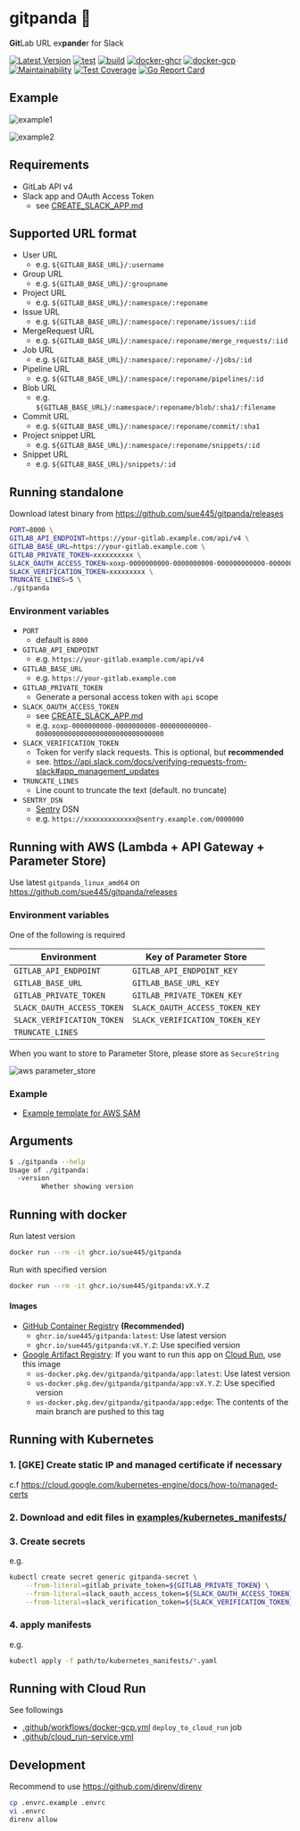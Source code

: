 # gitpanda :panda_face:
**Git**Lab URL ex**pande**r for Slack

[![Latest Version](https://img.shields.io/github/v/release/sue445/gitpanda)](https://github.com/sue445/gitpanda/releases)
[![test](https://github.com/sue445/gitpanda/actions/workflows/test.yml/badge.svg)](https://github.com/sue445/gitpanda/actions/workflows/test.yml)
[![build](https://github.com/sue445/gitpanda/actions/workflows/build.yml/badge.svg)](https://github.com/sue445/gitpanda/actions/workflows/build.yml)
[![docker-ghcr](https://github.com/sue445/gitpanda/actions/workflows/docker-ghcr.yml/badge.svg)](https://github.com/sue445/gitpanda/actions/workflows/docker-ghcr.yml)
[![docker-gcp](https://github.com/sue445/gitpanda/actions/workflows/docker-gcp.yml/badge.svg)](https://github.com/sue445/gitpanda/actions/workflows/docker-gcp.yml)
[![Maintainability](https://api.codeclimate.com/v1/badges/003d4dd72d10220e2564/maintainability)](https://codeclimate.com/github/sue445/gitpanda/maintainability)
[![Test Coverage](https://api.codeclimate.com/v1/badges/003d4dd72d10220e2564/test_coverage)](https://codeclimate.com/github/sue445/gitpanda/test_coverage)
[![Go Report Card](https://goreportcard.com/badge/github.com/sue445/gitpanda)](https://goreportcard.com/report/github.com/sue445/gitpanda)

## Example
![example1](img/example1.png)

![example2](img/example2.png)

## Requirements
* GitLab API v4
* Slack app and OAuth Access Token
  * see [CREATE_SLACK_APP.md](CREATE_SLACK_APP.md)

## Supported URL format
* User URL
  * e.g. `${GITLAB_BASE_URL}/:username`
* Group URL
  * e.g. `${GITLAB_BASE_URL}/:groupname`
* Project URL
  * e.g. `${GITLAB_BASE_URL}/:namespace/:reponame`
* Issue URL
  * e.g. `${GITLAB_BASE_URL}/:namespace/:reponame/issues/:iid`
* MergeRequest URL
  * e.g. `${GITLAB_BASE_URL}/:namespace/:reponame/merge_requests/:iid`
* Job URL
  * e.g. `${GITLAB_BASE_URL}/:namespace/:reponame/-/jobs/:id`
* Pipeline URL
  * e.g. `${GITLAB_BASE_URL}/:namespace/:reponame/pipelines/:id`
* Blob URL
  * e.g. `${GITLAB_BASE_URL}/:namespace/:reponame/blob/:sha1/:filename`
* Commit URL
  * e.g. `${GITLAB_BASE_URL}/:namespace/:reponame/commit/:sha1`
* Project snippet URL
  * e.g. `${GITLAB_BASE_URL}/:namespace/:reponame/snippets/:id`
* Snippet URL
  * e.g. `${GITLAB_BASE_URL}/snippets/:id`

## Running standalone
Download latest binary from https://github.com/sue445/gitpanda/releases

```bash
PORT=8000 \
GITLAB_API_ENDPOINT=https://your-gitlab.example.com/api/v4 \
GITLAB_BASE_URL=https://your-gitlab.example.com \
GITLAB_PRIVATE_TOKEN=xxxxxxxxxx \
SLACK_OAUTH_ACCESS_TOKEN=xoxp-0000000000-0000000000-000000000000-00000000000000000000000000000000 \
SLACK_VERIFICATION_TOKEN=xxxxxxxxx \
TRUNCATE_LINES=5 \
./gitpanda
```

### Environment variables
* `PORT`
  * default is `8000`
* `GITLAB_API_ENDPOINT`
  * e.g. `https://your-gitlab.example.com/api/v4`
* `GITLAB_BASE_URL`
  * e.g. `https://your-gitlab.example.com`
* `GITLAB_PRIVATE_TOKEN`
  * Generate a personal access token with `api` scope
* `SLACK_OAUTH_ACCESS_TOKEN`
  * see [CREATE_SLACK_APP.md](CREATE_SLACK_APP.md)
  * e.g. `xoxp-0000000000-0000000000-000000000000-00000000000000000000000000000000`
* `SLACK_VERIFICATION_TOKEN`
  * Token for verify slack requests. This is optional, but **recommended**
  * see. https://api.slack.com/docs/verifying-requests-from-slack#app_management_updates
* `TRUNCATE_LINES`
  * Line count to truncate the text (default. no truncate)
* `SENTRY_DSN`
  * [Sentry](https://sentry.io/) DSN
  * e.g. `https://xxxxxxxxxxxxx@sentry.example.com/0000000`

## Running with AWS (Lambda + API Gateway + Parameter Store)
Use latest `gitpanda_linux_amd64` on https://github.com/sue445/gitpanda/releases

### Environment variables
One of the following is required

| Environment                | Key of Parameter Store         |
| -------------------------- | ------------------------------ |
| `GITLAB_API_ENDPOINT`      | `GITLAB_API_ENDPOINT_KEY`      |
| `GITLAB_BASE_URL`          | `GITLAB_BASE_URL_KEY`          |
| `GITLAB_PRIVATE_TOKEN`     | `GITLAB_PRIVATE_TOKEN_KEY`     |
| `SLACK_OAUTH_ACCESS_TOKEN` | `SLACK_OAUTH_ACCESS_TOKEN_KEY` |
| `SLACK_VERIFICATION_TOKEN` | `SLACK_VERIFICATION_TOKEN_KEY` |
| `TRUNCATE_LINES`           |                                |

When you want to store to Parameter Store, please store as `SecureString`

![aws parameter_store](img/aws-parameter_store.png)

### Example
* [Example template for AWS SAM](examples/aws_sam_template.yaml)

## Arguments
```bash
$ ./gitpanda --help
Usage of ./gitpanda:
  -version
    	Whether showing version
```

## Running with docker
Run latest version

```bash
docker run --rm -it ghcr.io/sue445/gitpanda
```

Run with specified version

```bash
docker run --rm -it ghcr.io/sue445/gitpanda:vX.Y.Z
```

#### Images
* [GitHub Container Registry](https://github.com/sue445/gitpanda/pkgs/container/gitpanda) **(Recommended)**
  * `ghcr.io/sue445/gitpanda:latest`: Use latest version
  * `ghcr.io/sue445/gitpanda:vX.Y.Z`: Use specified version
* [Google Artifact Registry](https://console.cloud.google.com/artifacts/docker/gitpanda/us/gitpanda/app): If you want to run this app on [Cloud Run](https://cloud.google.com/run), use this image
  * `us-docker.pkg.dev/gitpanda/gitpanda/app:latest`: Use latest version
  * `us-docker.pkg.dev/gitpanda/gitpanda/app:vX.Y.Z`: Use specified version
  * `us-docker.pkg.dev/gitpanda/gitpanda/app:edge`: The contents of the main branch are pushed to this tag

## Running with Kubernetes
### 1. [GKE] Create static IP and managed certificate if necessary
c.f https://cloud.google.com/kubernetes-engine/docs/how-to/managed-certs

### 2. Download and edit files in [examples/kubernetes_manifests/](examples/kubernetes_manifests/)

### 3. Create secrets
e.g.

```bash
kubectl create secret generic gitpanda-secret \
    --from-literal=gitlab_private_token=${GITLAB_PRIVATE_TOKEN} \
    --from-literal=slack_oauth_access_token=${SLACK_OAUTH_ACCESS_TOKEN} \
    --from-literal=slack_verification_token=${SLACK_VERIFICATION_TOKEN}
```

### 4. apply manifests
e.g.

```bash
kubectl apply -f path/to/kubernetes_manifests/*.yaml
```

## Running with Cloud Run
See followings

* [.github/workflows/docker-gcp.yml](.github/workflows/docker-gcp.yml) `deploy_to_cloud_run` job
* [.github/cloud_run-service.yml](.github/cloud_run-service.yml)

## Development
Recommend to use https://github.com/direnv/direnv

```bash
cp .envrc.example .envrc
vi .envrc
direnv allow
```
